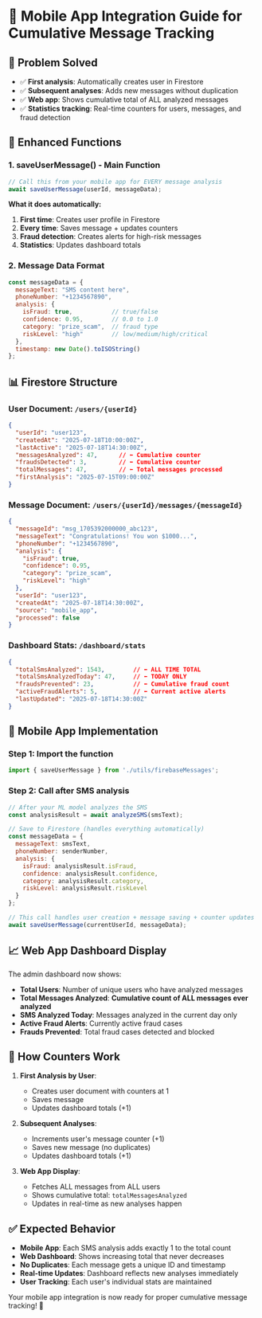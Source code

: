 # 📱 Mobile App Integration Guide for Cumulative Message Tracking

## 🎯 **Problem Solved**
- ✅ **First analysis**: Automatically creates user in Firestore
- ✅ **Subsequent analyses**: Adds new messages without duplication  
- ✅ **Web app**: Shows cumulative total of ALL analyzed messages
- ✅ **Statistics tracking**: Real-time counters for users, messages, and fraud detection

## 🔧 **Enhanced Functions**

### **1. saveUserMessage() - Main Function**
```javascript
// Call this from your mobile app for EVERY message analysis
await saveUserMessage(userId, messageData);
```

**What it does automatically:**
1. **First time**: Creates user profile in Firestore
2. **Every time**: Saves message + updates counters
3. **Fraud detection**: Creates alerts for high-risk messages
4. **Statistics**: Updates dashboard totals

### **2. Message Data Format**
```javascript
const messageData = {
  messageText: "SMS content here",
  phoneNumber: "+1234567890", 
  analysis: {
    isFraud: true,           // true/false
    confidence: 0.95,        // 0.0 to 1.0
    category: "prize_scam",  // fraud type
    riskLevel: "high"        // low/medium/high/critical
  },
  timestamp: new Date().toISOString()
};
```

## 📊 **Firestore Structure**

### **User Document: `/users/{userId}`**
```json
{
  "userId": "user123",
  "createdAt": "2025-07-18T10:00:00Z",
  "lastActive": "2025-07-18T14:30:00Z",
  "messagesAnalyzed": 47,      // ⬅️ Cumulative counter
  "fraudsDetected": 3,         // ⬅️ Cumulative counter  
  "totalMessages": 47,         // ⬅️ Total messages processed
  "firstAnalysis": "2025-07-15T09:00:00Z"
}
```

### **Message Document: `/users/{userId}/messages/{messageId}`**
```json
{
  "messageId": "msg_1705392000000_abc123",
  "messageText": "Congratulations! You won $1000...",
  "phoneNumber": "+1234567890",
  "analysis": {
    "isFraud": true,
    "confidence": 0.95,
    "category": "prize_scam",
    "riskLevel": "high"
  },
  "userId": "user123",
  "createdAt": "2025-07-18T14:30:00Z",
  "source": "mobile_app",
  "processed": false
}
```

### **Dashboard Stats: `/dashboard/stats`**
```json
{
  "totalSmsAnalyzed": 1543,        // ⬅️ ALL TIME TOTAL
  "totalSmsAnalyzedToday": 47,     // ⬅️ TODAY ONLY
  "fraudsPrevented": 23,           // ⬅️ Cumulative fraud count
  "activeFraudAlerts": 5,          // ⬅️ Current active alerts
  "lastUpdated": "2025-07-18T14:30:00Z"
}
```

## 🚀 **Mobile App Implementation**

### **Step 1: Import the function**
```javascript
import { saveUserMessage } from './utils/firebaseMessages';
```

### **Step 2: Call after SMS analysis**
```javascript
// After your ML model analyzes the SMS
const analysisResult = await analyzeSMS(smsText);

// Save to Firestore (handles everything automatically)
const messageData = {
  messageText: smsText,
  phoneNumber: senderNumber,
  analysis: {
    isFraud: analysisResult.isFraud,
    confidence: analysisResult.confidence,
    category: analysisResult.category,
    riskLevel: analysisResult.riskLevel
  }
};

// This call handles user creation + message saving + counter updates
await saveUserMessage(currentUserId, messageData);
```

## 📈 **Web App Dashboard Display**

The admin dashboard now shows:

- **Total Users**: Number of unique users who have analyzed messages
- **Total Messages Analyzed**: **Cumulative count of ALL messages ever analyzed**
- **SMS Analyzed Today**: Messages analyzed in the current day only
- **Active Fraud Alerts**: Currently active fraud cases
- **Frauds Prevented**: Total fraud cases detected and blocked

## 🔄 **How Counters Work**

1. **First Analysis by User**:
   - Creates user document with counters at 1
   - Saves message
   - Updates dashboard totals (+1)

2. **Subsequent Analyses**:
   - Increments user's message counter (+1)
   - Saves new message (no duplicates)
   - Updates dashboard totals (+1)

3. **Web App Display**:
   - Fetches ALL messages from ALL users
   - Shows cumulative total: `totalMessagesAnalyzed`
   - Updates in real-time as new analyses happen

## ✅ **Expected Behavior**

- **Mobile App**: Each SMS analysis adds exactly 1 to the total count
- **Web Dashboard**: Shows increasing total that never decreases
- **No Duplicates**: Each message gets a unique ID and timestamp
- **Real-time Updates**: Dashboard reflects new analyses immediately
- **User Tracking**: Each user's individual stats are maintained

Your mobile app integration is now ready for proper cumulative message tracking! 🎉

